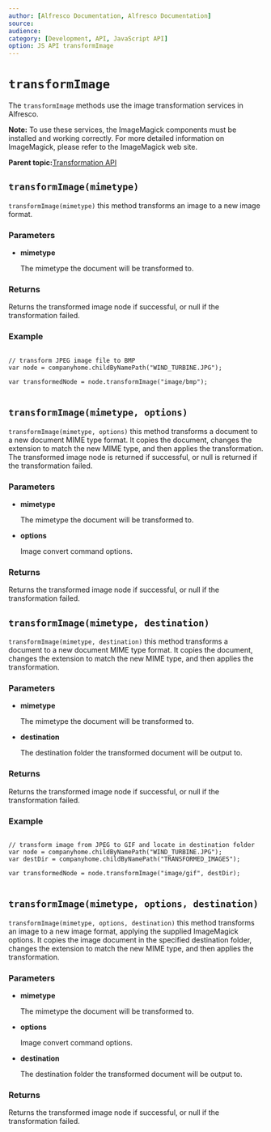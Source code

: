 ```yaml
---
author: [Alfresco Documentation, Alfresco Documentation]
source: 
audience: 
category: [Development, API, JavaScript API]
option: JS API transformImage
---
```


# `transformImage`

The `transformImage` methods use the image transformation services in Alfresco.

**Note:** To use these services, the ImageMagick components must be installed and working correctly. For more detailed information on ImageMagick, please refer to the ImageMagick web site.

**Parent topic:**[Transformation API](../references/API-JS-Transformation.md)

## `transformImage(mimetype)`

`transformImage(mimetype)` this method transforms an image to a new image format.

### Parameters

-   **mimetype**

    The mimetype the document will be transformed to.


### Returns

Returns the transformed image node if successful, or null if the transformation failed.

### Example

```

// transform JPEG image file to BMP        
var node = companyhome.childByNamePath("WIND_TURBINE.JPG");

var transformedNode = node.transformImage("image/bmp");  
        
```

## `transformImage(mimetype, options)`

`transformImage(mimetype, options)` this method transforms a document to a new document MIME type format. It copies the document, changes the extension to match the new MIME type, and then applies the transformation. The transformed image node is returned if successful, or null is returned if the transformation failed.

### Parameters

-   **mimetype**

    The mimetype the document will be transformed to.

-   **options**

    Image convert command options.


### Returns

Returns the transformed image node if successful, or null if the transformation failed.

## `transformImage(mimetype, destination)`

`transformImage(mimetype, destination)` this method transforms a document to a new document MIME type format. It copies the document, changes the extension to match the new MIME type, and then applies the transformation.

### Parameters

-   **mimetype**

    The mimetype the document will be transformed to.

-   **destination**

    The destination folder the transformed document will be output to.


### Returns

Returns the transformed image node if successful, or null if the transformation failed.

### Example

```

// transform image from JPEG to GIF and locate in destination folder
var node = companyhome.childByNamePath("WIND_TURBINE.JPG");
var destDir = companyhome.childByNamePath("TRANSFORMED_IMAGES");

var transformedNode = node.transformImage("image/gif", destDir);
        
```

## `transformImage(mimetype, options, destination)`

`transformImage(mimetype, options, destination)` this method transforms an image to a new image format, applying the supplied ImageMagick options. It copies the image document in the specified destination folder, changes the extension to match the new MIME type, and then applies the transformation.

### Parameters

-   **mimetype**

    The mimetype the document will be transformed to.

-   **options**

    Image convert command options.

-   **destination**

    The destination folder the transformed document will be output to.


### Returns

Returns the transformed image node if successful, or null if the transformation failed.


